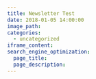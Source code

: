 ```yaml
---
title: Newsletter Test
date: 2018-01-05 14:00:00
image_path:
categories:
  - uncategorized
iframe_content:
search_engine_optimization:
  page_title:
  page_description:
---
```



